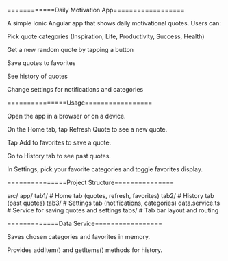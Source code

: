 ============Daily Motivation App==================

A simple Ionic Angular app that shows daily motivational quotes. Users
can:

Pick quote categories (Inspiration, Life, Productivity, Success, Health)

Get a new random quote by tapping a button

Save quotes to favorites

See history of quotes

Change settings for notifications and categories

===============Usage=================

Open the app in a browser or on a device.

On the Home tab, tap Refresh Quote to see a new quote.

Tap Add to favorites to save a quote.

Go to History tab to see past quotes.

In Settings, pick your favorite categories and toggle favorites display.

===============Project Structure===============

src/ app/ tab1/ \# Home tab (quotes, refresh, favorites) tab2/ \#
History tab (past quotes) tab3/ \# Settings tab (notifications,
categories) data.service.ts \# Service for saving quotes and settings
tabs/ \# Tab bar layout and routing

=============Data Service=================

Saves chosen categories and favorites in memory.

Provides addItem() and getItems() methods for history.

